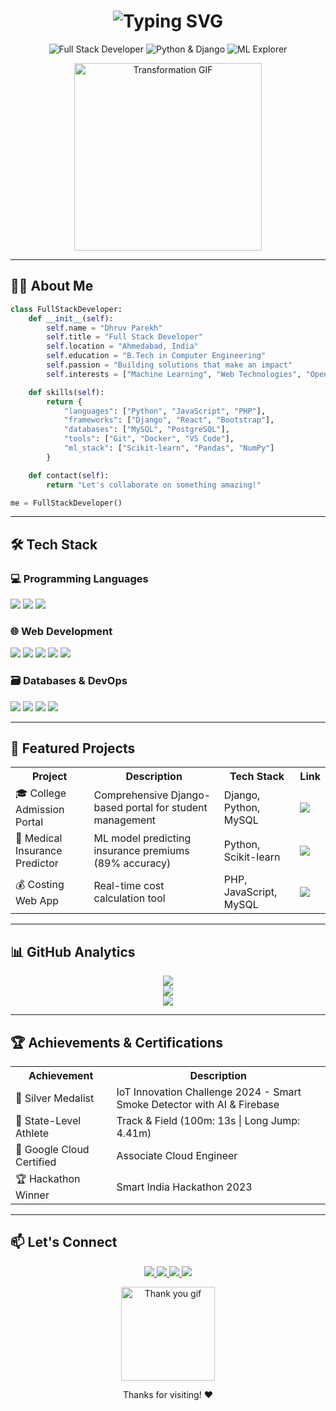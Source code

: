 
<h1 align="center"> 
  <img src="https://readme-typing-svg.demolab.com?font=Fira+Code&size=30&pause=1000&color=4F8CC9&center=true&vCenter=true&width=435&lines=Hey+there%2C+I'm+Dhruv+%F0%9F%91%8B" alt="Typing SVG" />
</h1>

<p align="center">
  <img src="https://img.shields.io/badge/Full%20Stack%20Developer-%234F8CC9.svg?&style=for-the-badge" alt="Full Stack Developer">
  <img src="https://img.shields.io/badge/Python%20%26%20Django-%233776AB.svg?&style=for-the-badge&logo=python&logoColor=white" alt="Python & Django">
  <img src="https://img.shields.io/badge/ML%20Explorer-%23FF6F00.svg?&style=for-the-badge" alt="ML Explorer">
</p>

<div align="center">
  <img src="https://media.giphy.com/media/v1.Y2lkPTc5MGI3NjExcGJtY3FqY2Z6b2J0Z3V5Y2VlZ2V6Z2M1eHZ6dGJtY2ZqZ2Z6ZyZlcD12MV9pbnRlcm5hbF9naWZfYnlfaWQmY3Q9Zw/3oKIPEqDGUULpEU0aQ/giphy.gif" width="300" alt="Transformation GIF">
</div>

---
## 🧑‍💻 About Me

```python
class FullStackDeveloper:
    def __init__(self):
        self.name = "Dhruv Parekh"
        self.title = "Full Stack Developer"
        self.location = "Ahmedabad, India"
        self.education = "B.Tech in Computer Engineering"
        self.passion = "Building solutions that make an impact"
        self.interests = ["Machine Learning", "Web Technologies", "Open Source"]

    def skills(self):
        return {
            "languages": ["Python", "JavaScript", "PHP"],
            "frameworks": ["Django", "React", "Bootstrap"],
            "databases": ["MySQL", "PostgreSQL"],
            "tools": ["Git", "Docker", "VS Code"],
            "ml_stack": ["Scikit-learn", "Pandas", "NumPy"]
        }

    def contact(self):
        return "Let's collaborate on something amazing!"

me = FullStackDeveloper()
```

---

## 🛠️ Tech Stack

### 💻 Programming Languages
<p>
  <img src="https://img.shields.io/badge/Python-3776AB?style=for-the-badge&logo=python&logoColor=white">
  <img src="https://img.shields.io/badge/JavaScript-F7DF1E?style=for-the-badge&logo=javascript&logoColor=black">
  <img src="https://img.shields.io/badge/PHP-777BB4?style=for-the-badge&logo=php&logoColor=white">
</p>

### 🌐 Web Development
<p>
  <img src="https://img.shields.io/badge/Django-092E20?style=for-the-badge&logo=django&logoColor=white">
  <img src="https://img.shields.io/badge/React-20232A?style=for-the-badge&logo=react&logoColor=61DAFB">
  <img src="https://img.shields.io/badge/Bootstrap-563D7C?style=for-the-badge&logo=bootstrap&logoColor=white">
  <img src="https://img.shields.io/badge/HTML5-E34F26?style=for-the-badge&logo=html5&logoColor=white">
  <img src="https://img.shields.io/badge/CSS3-1572B6?style=for-the-badge&logo=css3&logoColor=white">
</p>

### 🗃️ Databases & DevOps
<p>
  <img src="https://img.shields.io/badge/MySQL-4479A1?style=for-the-badge&logo=mysql&logoColor=white">
  <img src="https://img.shields.io/badge/PostgreSQL-316192?style=for-the-badge&logo=postgresql&logoColor=white">
  <img src="https://img.shields.io/badge/Git-F05032?style=for-the-badge&logo=git&logoColor=white">
  <img src="https://img.shields.io/badge/Docker-2496ED?style=for-the-badge&logo=docker&logoColor=white">
</p>

---

## 🚀 Featured Projects

<table align="center">
<tr>
  <th>Project</th>
  <th>Description</th>
  <th>Tech Stack</th>
  <th>Link</th>
</tr>
<tr>
  <td>🎓 College Admission Portal</td>
  <td>Comprehensive Django-based portal for student management</td>
  <td>Django, Python, MySQL</td>
  <td><a href="https://github.com/Dhruv124/admissionportal"><img src="https://img.shields.io/badge/View-8A2BE2?style=flat-square"></a></td>
</tr>
<tr>
  <td>🏥 Medical Insurance Predictor</td>
  <td>ML model predicting insurance premiums (89% accuracy)</td>
  <td>Python, Scikit-learn</td>
  <td><a href="https://github.com/Dhruv124/medical_insurance_price_prediction_using_ML_python"><img src="https://img.shields.io/badge/View-8A2BE2?style=flat-square"></a></td>
</tr>
<tr>
  <td>💰 Costing Web App</td>
  <td>Real-time cost calculation tool</td>
  <td>PHP, JavaScript, MySQL</td>
  <td><a href="https://github.com/Dhruv124/CostingWebApp"><img src="https://img.shields.io/badge/View-8A2BE2?style=flat-square"></a></td>
</tr>
</table>

---

## 📊 GitHub Analytics

<div align="center">
  <img src="https://github-readme-stats.vercel.app/api?username=Dhruv124&show_icons=true&theme=radical&include_all_commits=true&count_private=true&hide_border=true" />
  <br/>
  <img src="https://github-readme-stats.vercel.app/api/top-langs/?username=Dhruv124&layout=compact&theme=radical&hide_border=true&langs_count=6" />
  <br/>
  <img src="https://streak-stats.demolab.com/?user=Dhruv124&theme=radical&hide_border=true" />
</div>

---

## 🏆 Achievements & Certifications

<table align="center">
<tr>
  <th>Achievement</th>
  <th>Description</th>
</tr>
<tr>
  <td>🥈 Silver Medalist</td>
  <td>IoT Innovation Challenge 2024 - Smart Smoke Detector with AI & Firebase</td>
</tr>
<tr>
  <td>🏅 State-Level Athlete</td>
  <td>Track & Field (100m: 13s | Long Jump: 4.41m)</td>
</tr>
<tr>
  <td>📜 Google Cloud Certified</td>
  <td>Associate Cloud Engineer</td>
</tr>
<tr>
  <td>🏆 Hackathon Winner</td>
  <td>Smart India Hackathon 2023</td>
</tr>
</table>

---

## 📫 Let's Connect

<p align="center">
  <a href="https://www.linkedin.com/in/dhruv-parekh-336b9b213">
    <img src="https://img.shields.io/badge/LinkedIn-0077B5?style=for-the-badge&logo=linkedin&logoColor=white">
  </a>
  <a href="mailto:dhruvparekh2012@gmail.com">
    <img src="https://img.shields.io/badge/Gmail-D14836?style=for-the-badge&logo=gmail&logoColor=white">
  </a>
  <a href="https://github.com/Dhruv124">
    <img src="https://img.shields.io/badge/GitHub-100000?style=for-the-badge&logo=github&logoColor=white">
  </a>
  <a href="https://twitter.com/yourusername">
    <img src="https://img.shields.io/badge/Twitter-1DA1F2?style=for-the-badge&logo=twitter&logoColor=white">
  </a>
</p>

<div align="center">
  <img src="https://media.giphy.com/media/jpVnC65DmYeyRL4LHS/giphy.gif" width="150" alt="Thank you gif">
  <p>Thanks for visiting! ❤️</p>
</div>
